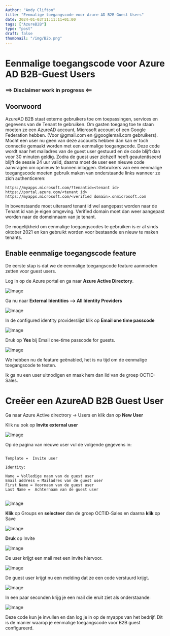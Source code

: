 ```yaml
---
Author: "Andy Clifton"
title: "Eenmalige toegangscode voor Azure AD B2B-Guest Users"
date: 2024-01-03T11:11:11+01:00
tags: ["AzureB2B"]
type: "post"
draft: false
thumbnail: "/img/B2b.png"
---
```




# Eenmalige toegangscode voor Azure AD B2B-Guest Users

### ==> Disclaimer work in progress <==

## Voorwoord
AzureAD B2B staat externe gebruikers toe om toepassingen, services en gegevens van de Tenant te gebruiken.
Om gasten toegang toe te staan moeten ze een AzureAD account, Microsoft account of een Google Federation hebben. (Voor @gmail.com en @googlemail.com gebruikers).
Mocht een user nu geen van deze accounts hebben dan kan er toch connectie gemaakt worden met een eenmalige toegangscode.
Deze code wordt naar het mailadres van de guest user gestuurd en de code blijft dan voor 30 minuten geldig.
Zodra de guest user zichzelf heeft geautentiseerd blijft de sessie 24 uur valid, daarna moet de user een nieuwe code aanvragen om opnieuw te kunnen inloggen.
Gebruikers van een eenmalige toegangscode moeten gebruik maken van onderstaande links wanneer ze zich authenticeren:

````
https://myapps.microsoft.com/?tenantid=<tenant id> 
https://portal.azure.com/<tenant id>
https://myapps.microsoft.com/<verified domain>.onmicrosoft.com
````
In bovenstaande moet uiteraard tenant id wel aangepast worden naar de Tenant id van je eigen omgeving. Verified domain moet dan weer aangepast worden naar de domeinnaam van je tenant.
  
  
De mogelijkheid om eenmalige toegangscodes te gebruiken is er al sinds oktober 2021 en kan gebruikt worden voor bestaande en nieuw te maken tenants.
  


## Enable eenmalige toegangscode feature
  
De eerste stap is dat we de eenmalige toegangscode feature aanmoeten zetten voor guest users.

Log in op de Azure portal en ga naar **Azure Active Directory**.

![Image](/Images/OTP/AAD.png)

Ga nu naar **External Identities --> All Identity Providers**

![Image](/Images/OTP/externalidentities.png)
  
In de configured identity providerslijst klik op **Email one time passcode** 
  
![Image](/Images/OTP/passcode.png)

Druk op **Yes** bij Email one-time passcode for guests.
  
![Image](/Images/OTP/passcode2.PNG)
  
We hebben nu de feature geënabled, het is nu tijd om de eenmalige toegangscode te testen.

Ik ga nu een user uitnodigen en maak hem dan lid van de groep OCTID-Sales.
  
# Creëer een AzureAD B2B Guest User
  
 Ga naar Azure Active directrory -> Users en klik dan op **New User**
 
 Klik nu ook op **Invite external user**
  
![Image](/Images/OTP/newuser.png)    

Op de pagina van nieuwe user vul de volgende gegevens in:
  
~~~
  
Template =  Invite user
  
Identity:

Name = Volledige naam van de guest user
Email address = Mailadres van de guest user
First Name = Voornaam van de guest user
Last Name =  Achternaam van de guest user
  
~~~
  
![Image](/Images/OTP/newuser1.png) 
  
**Klik** op Groups en **selecteer** dan de groep OCTID-Sales en daarna **klik** op Save
  
![Image](/Images/OTP/newuser2.png) 
  
**Druk** op Invite 
  
![Image](/Images/OTP/invite.png) 
  
De user krijgt een mail met een invite hiervoor.
  
![Image](/Images/OTP/mail.png)
  
De guest user krijgt nu een melding dat ze een code verstuurd krijgt.
  
![Image](/Images/OTP/sendcode.png)
  
In een paar seconden krijg je een mail die eruit ziet als onderstaande:

![Image](/Images/OTP/mail1.png)
  
 
Deze code kun je invullen en dan log je in op de myapps van het bedrijf.
Dit is de manier waarop je eenmalige toegangscode voor B2B guest configureerd.  
